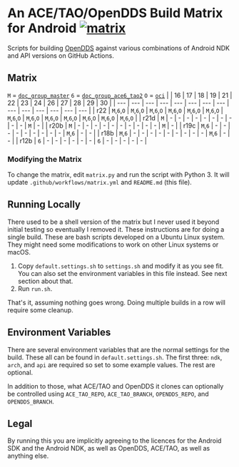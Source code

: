 # An ACE/TAO/OpenDDS Build Matrix for Android  [![matrix](https://github.com/iguessthislldo/OpenDDS-Android/workflows/matrix/badge.svg)](https://github.com/iguessthislldo/OpenDDS-Android/actions?query=workflow%3Amatrix)

Scripts for building [OpenDDS](https://github.com/objectcomputing/OpenDDS)
against various combinations of Android NDK and API versions on GitHub Actions.

## Matrix

<!-- BEGIN MATRIX -->
<!-- This part is generated by matrix.py -->
`M` = [`doc_group_master`](https://github.com/DOCGroup/ACE_TAO)
`6` = [`doc_group_ace6_tao2`](https://github.com/DOCGroup/ACE_TAO/tree/ace6tao2)
`O` = [`oci`](https://theaceorb.com/)
|  | 16 | 17 | 18 | 19 | 21 | 22 | 23 | 24 | 26 | 27 | 28 | 29 | 30 |
| --- | --- | --- | --- | --- | --- | --- | --- | --- | --- | --- | --- | --- | --- |
| r22 | `M`,`6`,`O` | `M`,`6`,`O` | `M`,`6`,`O` | `M`,`6`,`O` | `M`,`6`,`O` | `M`,`6`,`O` | `M`,`6`,`O` | `M`,`6`,`O` | `M`,`6`,`O` | `M`,`6`,`O` | `M`,`6`,`O` | `M`,`6`,`O` | `M`,`6`,`O` |
| r21d | `M` | - | - | - | - | - | - | - | - | - | - | `M` | - |
| r20b | `M` | - | - | - | - | - | - | - | - | - | - | `M` | - |
| r19c | `M`,`6` | - | - | - | - | - | - | - | - | - | `M`,`6` | - | - |
| r18b | `M`,`6` | - | - | - | - | - | - | - | - | - | `M`,`6` | - | - |
| r12b | `6` | - | - | - | - | - | - | `6` | - | - | - | - | - |
<!-- END MATRIX -->

### Modifying the Matrix

To change the matrix, edit `matrix.py` and run the script with Python 3. It
will update `.github/workflows/matrix.yml` and `README.md` (this file).

## Running Locally

There used to be a shell version of the matrix but I never used it beyond
initial testing so eventually I removed it. These instructions are for doing a
single build. These are bash scripts developed on a Ubuntu Linux system. They
might need some modifications to work on other Linux systems or macOS.

1. Copy `default.settings.sh` to `settings.sh` and modify it as you see fit.
   You can also set the environment variables in this file instead. See next
   section about that.
2. Run `run.sh`.

That's it, assuming nothing goes wrong. Doing multiple builds in a row will
require some cleanup.

## Environment Variables

There are several environment variables that are the normal settings for the
build. These all can be found in `default.settings.sh`. The first three: `ndk`,
`arch`, and `api` are required so set to some example values. The rest are
optional.

In addition to those, what ACE/TAO and OpenDDS it clones can optionally be
controlled using `ACE_TAO_REPO`, `ACE_TAO_BRANCH`, `OPENDDS_REPO`, and
`OPENDDS_BRANCH`.

## Legal

By running this you are implicitly agreeing to the licences for the Android SDK
and the Android NDK, as well as OpenDDS, ACE/TAO, as well as anything else.
